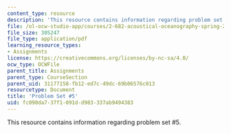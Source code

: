 ```yaml
---
content_type: resource
description: 'This resource contains information regarding problem set #5.'
file: /ol-ocw-studio-app/courses/2-682-acoustical-oceanography-spring-2012/fc090da737f1091dd983337ab9494383_MIT2_682S12_Homework5.pdf
file_size: 305247
file_type: application/pdf
learning_resource_types:
- Assignments
license: https://creativecommons.org/licenses/by-nc-sa/4.0/
ocw_type: OCWFile
parent_title: Assignments
parent_type: CourseSection
parent_uid: 31177158-fb12-ed7c-49dc-69b06576c013
resourcetype: Document
title: 'Problem Set #5'
uid: fc090da7-37f1-091d-d983-337ab9494383
---
```

This resource contains information regarding problem set #5.